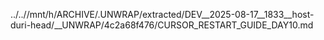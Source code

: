 ../..//mnt/h/ARCHIVE/.UNWRAP/extracted/DEV__2025-08-17__1833__host-duri-head/__UNWRAP/4c2a68f476/CURSOR_RESTART_GUIDE_DAY10.md